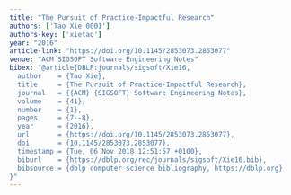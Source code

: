 ```yaml
---
title: "The Pursuit of Practice-Impactful Research"
authors: ['Tao Xie 0001']
authors-key: ['xietao']
year: "2016"
article-link: "https://doi.org/10.1145/2853073.2853077"
venue: "ACM SIGSOFT Software Engineering Notes"
bibex: "@article{DBLP:journals/sigsoft/Xie16,
  author    = {Tao Xie},
  title     = {The Pursuit of Practice-Impactful Research},
  journal   = {{ACM} {SIGSOFT} Software Engineering Notes},
  volume    = {41},
  number    = {1},
  pages     = {7--8},
  year      = {2016},
  url       = {https://doi.org/10.1145/2853073.2853077},
  doi       = {10.1145/2853073.2853077},
  timestamp = {Tue, 06 Nov 2018 12:51:57 +0100},
  biburl    = {https://dblp.org/rec/journals/sigsoft/Xie16.bib},
  bibsource = {dblp computer science bibliography, https://dblp.org}
}"
---
```

